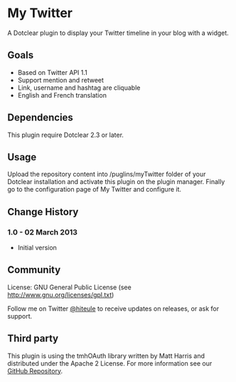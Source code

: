 # My Twitter

A Dotclear plugin to display your Twitter timeline in your blog with a widget.

## Goals

- Based on Twitter API 1.1
- Support mention and retweet
- Link, username and hashtag are cliquable
- English and French translation

## Dependencies

This plugin require Dotclear 2.3 or later.

## Usage

Upload the repository content into /puglins/myTwitter folder of your Dotclear installation and activate this plugin on the plugin manager.
Finally go to the configuration page of My Twitter and configure it.

## Change History
### 1.0 - 02 March 2013

- Initial version

## Community

License: GNU General Public License (see <http://www.gnu.org/licenses/gpl.txt>)

Follow me on Twitter [@hiteule](https://twitter.com/intent/follow?screen_name=hiteule) to receive updates on releases, or ask for support.

## Third party

This plugin is using the tmhOAuth library written by Matt Harris and distributed under the Apache 2 License.
For more information see our [GitHub Repository](https://github.com/themattharris/tmhOAuth).